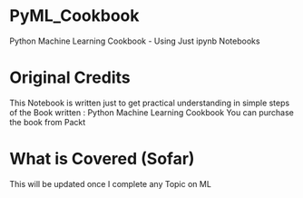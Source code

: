 # PyML_Cookbook
Python Machine Learning Cookbook - Using Just ipynb Notebooks

# Original Credits
This Notebook is written just to get practical understanding in simple steps of the Book written : Python Machine Learning Cookbook
You can purchase the book from Packt

# What is Covered (Sofar) 
This will be updated once I complete any Topic on ML
